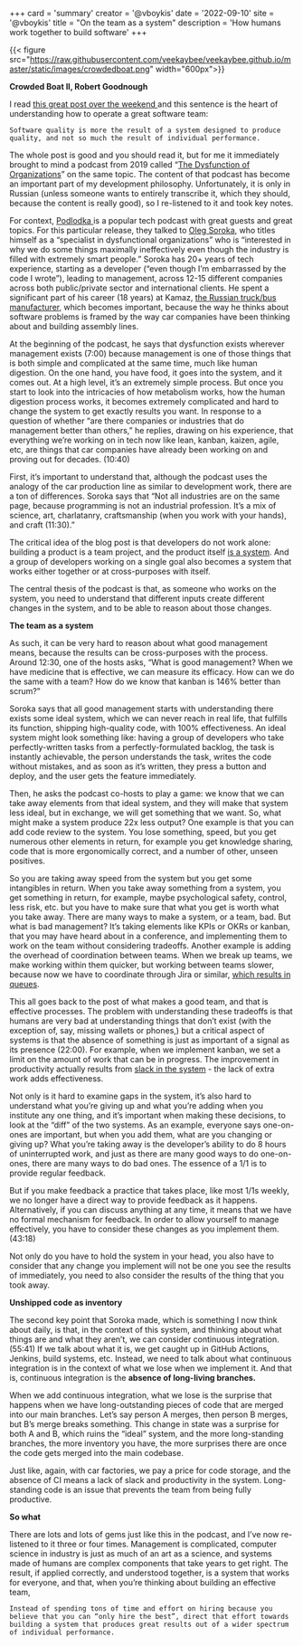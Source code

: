 +++
card = 'summary'
creator = '@vboykis'
date = '2022-09-10'
site = '@vboykis'
title = "On the team as a system"
description = 'How humans work together to build software'
+++

{{< figure src="https://raw.githubusercontent.com/veekaybee/veekaybee.github.io/master/static/images/crowdedboat.png" width="600px">}}

**Crowded Boat II, Robert Goodnough**

I read [this great post over the weekend ](https://jacobian.org/2022/sep/9/quality-is-systemic/)and this sentence is the heart of understanding how to operate a great software team: 

    Software quality is more the result of a system designed to produce quality, and not so much the result of individual performance. 

The whole post is good and you should read it, but for me it immediately brought to mind a podcast from 2019 called “[The Dysfunction of Organizations](https://podlodka.io/132)” on the same topic. The content of that podcast has become an important part of my development philosophy. Unfortunately, it is only in Russian (unless someone wants to entirely transcribe it, which they should, because the content is really good), so I re-listened to it and took key notes. 

For context, [Podlodka ](https://podlodka.io/)is a popular tech podcast with great guests and great topics.  For this particular release, they talked to [Oleg Soroka](https://www.linkedin.com/in/olegsoroka), who titles himself as a “specialist in dysfunctional organizations” who is “interested in why we do some things maximally ineffectively even though the industry is filled with extremely smart people.”  Soroka has 20+ years of tech experience, starting as a developer (“even though I’m embarrassed by the code I wrote”), leading to management, across 12-15 different companies across both public/private sector and international clients. He spent a significant part of his career (18 years) at Kamaz, [the Russian truck/bus manufacturer](https://en.wikipedia.org/wiki/Kamaz), which becomes important, because the way he thinks about software problems is framed by the way car companies have been thinking about and building assembly lines. 

At the beginning of the podcast, he says that dysfunction exists wherever management exists (7:00) because management is one of those things that is both simple and complicated at the same time, much like human digestion. On the one hand, you have food, it goes into the system, and it comes out. At a high level, it’s an extremely simple process. But once you start to look into the intricacies of how metabolism works, how the human digestion process works, it becomes extremely complicated and hard to change the system to get exactly results you want. In response to a question of whether  “are there companies or industries that do management better than others,” he replies, drawing on his experience, that everything we’re working on in tech now like lean, kanban, kaizen, agile, etc, are things that car companies have already been working on and proving out for decades. (10:40)

First, it’s important to understand that, although the podcast uses the analogy of the car production line as similar to development work, there are a ton of differences. Soroka says that “Not all industries are on the same page, because programming is not an industrial profession. It’s a mix of science, art, charlatanry, craftsmanship (when you work with your hands), and craft (11:30).”

The critical idea of the blog post is that developers do not work alone: building a product is a team project, and the product itself [is a system](https://vicki.substack.com/p/what-we-talk-about-when-we-talk-about). And a group of developers working on a single goal also becomes a system that works either together or at cross-purposes with itself. 

The central thesis of the podcast is that, as someone who works on the system, you need to understand that different inputs create different changes in the system, and to be able to reason about those changes. 

**The team as a system**

As such, it can be very hard to reason about what good management means, because the results can be cross-purposes with the process. Around 12:30, one of the hosts asks, “What is good management? When we have medicine that is effective, we can measure its efficacy. How can we do the same with a team? How do we know that kanban is 146% better than scrum?”

Soroka says that all good management starts with understanding there exists some ideal system, which we can never reach in real life, that fulfills its function, shipping high-quality code, with 100% effectiveness. An ideal system might look something like: having a group of developers who take perfectly-written tasks from a perfectly-formulated backlog, the task is instantly achievable, the person understands the task, writes the code without mistakes, and as soon as it’s written, they press a button and deploy, and the user gets the feature immediately. 

Then, he asks the podcast co-hosts to play a game: we know that we can take away elements from that ideal system, and they will make that system less ideal, but in exchange, we will get something that we want. So, what might make a system produce 22x less output? One example is that you can add code review to the system. You lose something, speed, but you get numerous other elements in return, for example you get knowledge sharing, code that is more ergonomically correct, and a number of other, unseen positives. 

So you are taking away speed from the system but you get some intangibles in return. When you take away something from a system, you get something in return, for example, maybe psychological safety, control, less risk, etc.  but you have to make sure that what you get is worth what you take away. There are many ways to make a system, or a team, bad. But what is bad management? It’s taking elements like KPIs or OKRs or kanban, that you may have heard about in a conference, and implementing them to work on the team without considering tradeoffs.  Another example is adding the overhead of coordination between teams. When we break up teams, we make working within them quicker, but working between teams slower, because now we have to coordinate through Jira or similar, [which results in queues](https://en.wikipedia.org/wiki/Little%27s_law). 

This all goes back to the post of what makes a good team, and that is effective processes. The problem with understanding these tradeoffs is that humans are very bad at understanding things that don’t exist (with the exception of, say, missing wallets or phones,) but a critical aspect of systems is that the absence of something is just as important of a signal as its presence (22:00). For example, when we implement kanban, we set a limit on the amount of work that can be in progress. The improvement in productivity actually results from [slack in the system](https://kanbanzone.com/2019/slack-time/) - the lack of extra work adds effectiveness. 

Not only is it hard to examine gaps in the system, it’s also hard to understand what you’re giving up and what you’re adding when you institute any one thing, and it’s important when making these decisions, to look at the “diff” of the two systems. As an example, everyone says one-on-ones are important, but when you add them, what are you changing or giving up? What you’re taking away is the developer’s ability to do 8 hours of uninterrupted work, and just as there are many good ways to do one-on-ones, there are many ways to do bad ones.  The essence of a 1/1 is to provide regular feedback. 

But if you make feedback a practice that takes place, like most 1/1s weekly, we no longer have a direct way to provide feedback as it happens. Alternatively, if you can discuss anything at any time, it means that we have no formal mechanism for feedback. In order to allow yourself to manage effectively, you have to consider these changes as you implement them.  (43:18)

Not only do you have to hold the system in your head, you also have to consider that any change you implement will not be one you see the results of immediately, you need to also consider the results of the thing that you took away. 

**Unshipped code as inventory**

The second key point that Soroka made, which is something I now think about daily, is that, in the context of this system, and thinking about what things are and what they aren’t, we can consider continuous integration. (55:41)  If we talk about what it is, we get caught up in GitHub Actions, Jenkins, build systems, etc. Instead, we need to talk about what continuous integration is in the context of what we lose when we implement it. And that is, continuous integration is the **absence of long-living branches.** 

When we add continuous integration, what we lose is the surprise that happens when we have long-outstanding pieces of code that are merged into our main branches. Let’s say person A merges, then person B merges, but B’s merge breaks something. This change in state was a surprise for both A and B, which ruins the “ideal” system, and the more long-standing branches, the more inventory you have, the more surprises there are once the code gets merged into the main codebase. 

Just like, again, with car factories, we pay a price for code storage, and the absence of CI means a lack of slack and productivity in the system. Long-standing code is an issue that prevents the team from being fully productive. 

**So what**

There are lots and lots of gems just like this in the podcast, and I’ve now re-listened to it three or four times. Management is complicated, computer science in industry is just as much of an art as a science, and systems made of humans are complex components that take years to get right.  The result, if applied correctly, and understood together, is a system that works for everyone, and that, when you’re thinking about building an effective team, 


    Instead of spending tons of time and effort on hiring because you believe that you can “only hire the best”, direct that effort towards building a system that produces great results out of a wider spectrum of individual performance.




